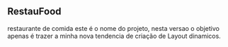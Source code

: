 ## RestauFood 
restaurante de comida este é o nome do projeto, nesta versao o objetivo apenas é trazer a minha nova tendencia de criação de Layout dinamicos.

